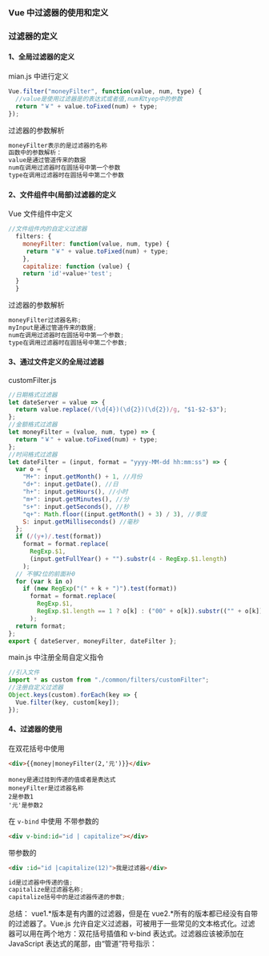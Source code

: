 ### Vue 中过滤器的使用和定义

### 过滤器的定义

#### 1、全局过滤器的定义

mian.js 中进行定义

```js
Vue.filter("moneyFilter", function(value, num, type) {
  //value是使用过滤器是的表达式或者值,num和tyep中的参数
  return "￥" + value.toFixed(num) + type;
});
```

过滤器的参数解析

```js
moneyFilter表示的是过滤器的名称
函数中的参数解析：
value是通过管道传来的数据
num在调用过滤器时在圆括号中第一个参数
type在调用过滤器时在圆括号中第二个参数
```

#### 2、文件组件中(局部)过滤器的定义

Vue 文件组件中定义

```js
//文件组件内的自定义过滤器
  filters: {
    moneyFilter: function(value, num, type) {
     return "￥" + value.toFixed(num) + type;
    },
    capitalize: function (value) {
    return 'id'+value+'test';
  }
  }
```

过滤器的参数解析

```js
moneyFilter过滤器名称;
myInput是通过管道传来的数据;
num在调用过滤器时在圆括号中第一个参数;
type在调用过滤器时在圆括号中第二个参数;
```

#### 3、通过文件定义的全局过滤器

customFilter.js

```js
//日期格式过滤器
let dateServer = value => {
  return value.replace(/(\d{4})(\d{2})(\d{2})/g, "$1-$2-$3");
};
//金额格式过滤器
let moneyFilter = (value, num, type) => {
  return "￥" + value.toFixed(num) + type;
};
//时间格式过滤器
let dateFilter = (input, format = "yyyy-MM-dd hh:mm:ss") => {
  var o = {
    "M+": input.getMonth() + 1, //月份
    "d+": input.getDate(), //日
    "h+": input.getHours(), //小时
    "m+": input.getMinutes(), //分
    "s+": input.getSeconds(), //秒
    "q+": Math.floor((input.getMonth() + 3) / 3), //季度
    S: input.getMilliseconds() //毫秒
  };
  if (/(y+)/.test(format))
    format = format.replace(
      RegExp.$1,
      (input.getFullYear() + "").substr(4 - RegExp.$1.length)
    );
  // 不够2位的前面补0
  for (var k in o)
    if (new RegExp("(" + k + ")").test(format))
      format = format.replace(
        RegExp.$1,
        RegExp.$1.length == 1 ? o[k] : ("00" + o[k]).substr(("" + o[k]).length)
      );
  return format;
};
export { dateServer, moneyFilter, dateFilter };
```

main.js 中注册全局自定义指令

```js
//引入文件
import * as custom from "./common/filters/customFilter";
//注册自定义过滤器
Object.keys(custom).forEach(key => {
  Vue.filter(key, custom[key]);
});
```

#### 4、过滤器的使用

在双花括号中使用

```html
<div>{{money|moneyFilter(2,'元')}}</div>
```

```
money是通过挂到传递的值或者是表达式
moneyFilter是过滤器名称
2是参数1
'元'是参数2
```

在 `v-bind` 中使用
不带参数的

```html
<div v-bind:id="id | capitalize"></div>
```

带参数的

```html
<div :id="id |capitalize(12)">我是过滤器</div>
```

```js
id是过滤器中传递的值;
capitalize是过滤器名称;
capitalize括号中的是过滤器传递的参数;
```

总结：
vue1.*版本是有内置的过滤器，但是在 vue2.*所有的版本都已经没有自带的过滤器了。Vue.js 允许自定义过滤器，可被用于一些常见的文本格式化。过滤器可以用在两个地方：双花括号插值和 v-bind 表达式。过滤器应该被添加在 JavaScript 表达式的尾部，由“管道”符号指示：
